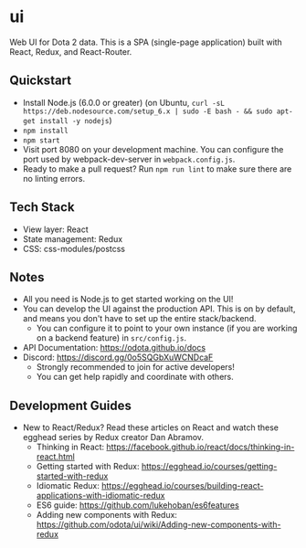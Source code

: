 # ui

Web UI for Dota 2 data.  This is a SPA (single-page application) built with React, Redux, and React-Router.

Quickstart
----
* Install Node.js (6.0.0 or greater) (on Ubuntu, `curl -sL https://deb.nodesource.com/setup_6.x | sudo -E bash - && sudo apt-get install -y nodejs`)
* `npm install`
* `npm start`
* Visit port 8080 on your development machine.  You can configure the port used by webpack-dev-server in `webpack.config.js`.
* Ready to make a pull request? Run `npm run lint` to make sure there are no linting errors.

Tech Stack
----
* View layer: React
* State management: Redux
* CSS: css-modules/postcss

Notes
----
* All you need is Node.js to get started working on the UI!
* You can develop the UI against the production API.  This is on by default, and means you don't have to set up the entire stack/backend.
  * You can configure it to point to your own instance (if you are working on a backend feature) in `src/config.js`.
* API Documentation: https://odota.github.io/docs
* Discord: https://discord.gg/0o5SQGbXuWCNDcaF
  * Strongly recommended to join for active developers!
  * You can get help rapidly and coordinate with others.

Development Guides
----
* New to React/Redux? Read these articles on React and watch these egghead series by Redux creator Dan Abramov.
  * Thinking in React: https://facebook.github.io/react/docs/thinking-in-react.html
  * Getting started with Redux: https://egghead.io/courses/getting-started-with-redux
  * Idiomatic Redux: https://egghead.io/courses/building-react-applications-with-idiomatic-redux
  * ES6 guide: https://github.com/lukehoban/es6features
  * Adding new components with Redux: https://github.com/odota/ui/wiki/Adding-new-components-with-redux
